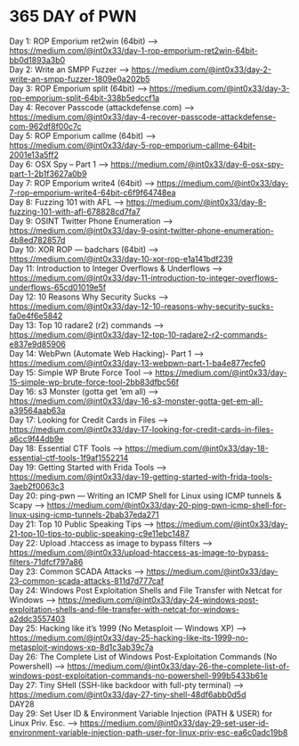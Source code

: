 # 365 DAY of PWN
Day 1: ROP Emporium ret2win (64bit) --> https://medium.com/@int0x33/day-1-rop-emporium-ret2win-64bit-bb0d1893a3b0  
Day 2: Write an SMPP Fuzzer --> https://medium.com/@int0x33/day-2-write-an-smpp-fuzzer-1809e0a202b5   
Day 3: ROP Emporium split (64bit) --> https://medium.com/@int0x33/day-3-rop-emporium-split-64bit-338b5edccf1a  
Day 4: Recover Passcode (attackdefense.com) --> https://medium.com/@int0x33/day-4-recover-passcode-attackdefense-com-962df8f00c7c  
Day 5: ROP Emporium callme (64bit) --> https://medium.com/@int0x33/day-5-rop-emporium-callme-64bit-2001e13a5ff2  
Day 6: OSX Spy – Part 1 --> https://medium.com/@int0x33/day-6-osx-spy-part-1-2b1f3627a0b9  
Day 7: ROP Emporium write4 (64bit) --> https://medium.com/@int0x33/day-7-rop-emporium-write4-64bit-c6f9f64748ea  
Day 8: Fuzzing 101 with AFL --> https://medium.com/@int0x33/day-8-fuzzing-101-with-afl-678828cd7fa7  
Day 9: OSINT Twitter Phone Enumeration --> https://medium.com/@int0x33/day-9-osint-twitter-phone-enumeration-4b8ed782857d  
Day 10: XOR ROP — badchars (64bit) --> https://medium.com/@int0x33/day-10-xor-rop-e1a141bdf239  
Day 11: Introduction to Integer Overflows & Underflows --> https://medium.com/@int0x33/day-11-introduction-to-integer-overflows-underflows-65cd01019e5f  
Day 12: 10 Reasons Why Security Sucks --> https://medium.com/@int0x33/day-12-10-reasons-why-security-sucks-fa0e4f6e5842  
Day 13: Top 10 radare2 (r2) commands --> https://medium.com/@int0x33/day-12-top-10-radare2-r2-commands-e837e9d85906  
Day 14: WebPwn (Automate Web Hacking)- Part 1 --> https://medium.com/@int0x33/day-13-webpwn-part-1-ba4e877ecfe0  
Day 15: Simple WP Brute Force Tool --> https://medium.com/@int0x33/day-15-simple-wp-brute-force-tool-2bb83dfbc56f  
Day 16: s3 Monster (gotta get ’em all) --> https://medium.com/@int0x33/day-16-s3-monster-gotta-get-em-all-a39564aab63a  
Day 17: Looking for Credit Cards in Files --> https://medium.com/@int0x33/day-17-looking-for-credit-cards-in-files-a6cc9f44db9e  
Day 18: Essential CTF Tools --> https://medium.com/@int0x33/day-18-essential-ctf-tools-1f9af1552214  
Day 19: Getting Started with Frida Tools --> https://medium.com/@int0x33/day-19-getting-started-with-frida-tools-3aeb2f0063c3  
Day 20: ping-pwn — Writing an ICMP Shell for Linux using ICMP tunnels & Scapy --> https://medium.com/@int0x33/day-20-ping-pwn-icmp-shell-for-linux-using-icmp-tunnels-2bab37eda271  
Day 21: Top 10 Public Speaking Tips --> https://medium.com/@int0x33/day-21-top-10-tips-to-public-speaking-c9e11ebc1487    
Day 22: Upload .htaccess as image to bypass filters --> https://medium.com/@int0x33/upload-htaccess-as-image-to-bypass-filters-71dfcf797a86  
Day 23: Common SCADA Attacks --> https://medium.com/@int0x33/day-23-common-scada-attacks-811d7d777caf    
Day 24: Windows Post Exploitation Shells and File Transfer with Netcat for Windows --> https://medium.com/@int0x33/day-24-windows-post-exploitation-shells-and-file-transfer-with-netcat-for-windows-a2ddc3557403  
Day 25: Hacking like it’s 1999 (No Metasploit — Windows XP) --> https://medium.com/@int0x33/day-25-hacking-like-its-1999-no-metasploit-windows-xp-8d1c3ab39c7a  
Day 26: The Complete List of Windows Post-Exploitation Commands (No Powershell) --> https://medium.com/@int0x33/day-26-the-complete-list-of-windows-post-exploitation-commands-no-powershell-999b5433b61e  
Day 27: Tiny SHell (SSH-like backdoor with full-pty terminal) --> https://medium.com/@int0x33/day-27-tiny-shell-48df6abb0d5d  
DAY28  
Day 29: Set User ID & Environment Variable Injection (PATH & USER) for Linux Priv. Esc. --> https://medium.com/@int0x33/day-29-set-user-id-environment-variable-injection-path-user-for-linux-priv-esc-ea6c0adc19b8  
